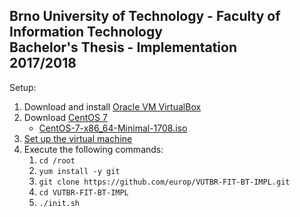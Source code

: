 ## Brno University of Technology - Faculty of Information Technology<br>Bachelor's Thesis - Implementation<br>2017/2018

Setup:
1. Download and install [Oracle VM VirtualBox](https://www.virtualbox.org/)
2. Download [CentOS 7](https://www.centos.org/)
    - [CentOS-7-x86_64-Minimal-1708.iso](http://isoredirect.centos.org/centos/7/isos/x86_64/CentOS-7-x86_64-Minimal-1708.iso)
3. [Set up the virtual machine](https://github.com/europ/VUTBR-FIT-BT-IMPL/blob/master/VM_SETUP.md)
4. Execute the following commands:
    1. `cd /root`
    2. `yum install -y git`
    3. `git clone https://github.com/europ/VUTBR-FIT-BT-IMPL.git`
    4. `cd VUTBR-FIT-BT-IMPL`
    5. `./init.sh`
